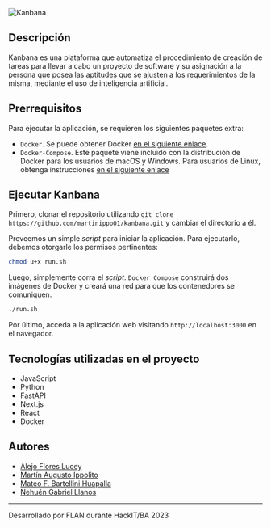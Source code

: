 ![Kanbana](https://user-images.githubusercontent.com/48220676/229336320-f422fd9d-462f-468d-a873-e433a1e7f229.png)

## Descripción

Kanbana es una plataforma que automatiza el procedimiento de creación de tareas para llevar a cabo un proyecto de software y su asignación a la persona que posea las aptitudes que se ajusten a los requerimientos de la misma, mediante el uso de inteligencia artificial.

## Prerrequisitos

Para ejecutar la aplicación, se requieren los siguientes paquetes extra:

* `Docker`. Se puede obtener Docker [en el siguiente enlace](https://docs.docker.com/get-docker/).
* `Docker-Compose`. Este paquete viene incluido con la distribución de Docker para los usuarios de macOS y Windows. Para usuarios de Linux, obtenga instrucciones [en el siguiente enlace](https://docs.docker.com/compose/install/)

## Ejecutar Kanbana

Primero, clonar el repositorio utilizando `git clone https://github.com/martinippo01/kanbana.git` y cambiar el directorio a él.

Proveemos un simple _script_ para iniciar la aplicación. Para ejecutarlo, debemos otorgarle los permisos pertinentes:

```Bash
chmod u+x run.sh
```

Luego, simplemente corra el _script_. `Docker Compose` construirá dos imágenes de Docker y creará una red para que los contenedores se comuniquen.

```Bash
./run.sh
```

Por último, acceda a la aplicación web visitando `http://localhost:3000` en el navegador.

## Tecnologías utilizadas en el proyecto

* JavaScript
* Python
* FastAPI
* Next.js
* React
* Docker

## Autores

* [Alejo Flores Lucey](https://github.com/alejofl)
* [Martín Augusto Ippolito](https://github.com/martinippo01)
* [Mateo F. Bartellini Huapalla](https://github.com/m-bartel)
* [Nehuén Gabriel Llanos](https://github.com/NehuenLlanos)

<hr>

Desarrollado por FLAN durante HackIT/BA 2023
